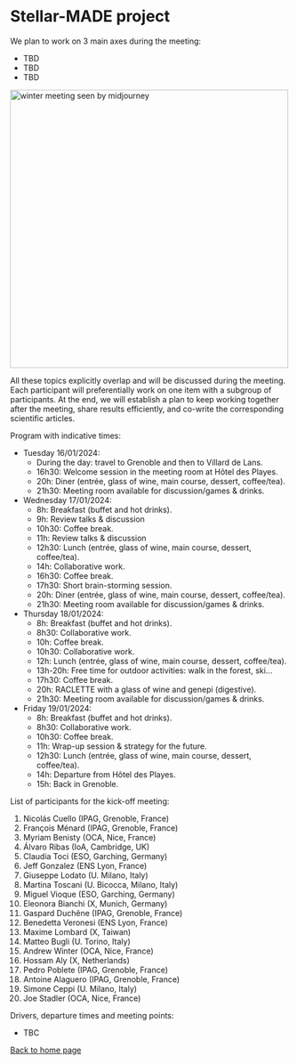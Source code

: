 # Stellar-MADE project

We plan to work on 3 main axes during the meeting: 
- TBD  
- TBD  
- TBD  

<img src="https://nicolascuello.github.io/Stellar-MADE/images/Flyer-StellarMADE-Winter-Meeting-2024.png" alt="winter meeting seen by midjourney" width="500"/>

All these topics explicitly overlap and will be discussed during the meeting. Each participant will preferentially work on one item with a subgroup of participants. At the end, we will establish a plan to keep working together after the meeting, share results efficiently, and co-write the corresponding scientific articles.

Program with indicative times:  
- Tuesday 16/01/2024:  
    - During the day: travel to Grenoble and then to Villard de Lans.
    - 16h30: Welcome session in the meeting room at Hôtel des Playes.
    - 20h: Diner (entrée, glass of wine, main course, dessert, coffee/tea).
    - 21h30: Meeting room available for discussion/games & drinks.  
- Wednesday 17/01/2024:  
    - 8h: Breakfast (buffet and hot drinks).
    - 9h: Review talks & discussion
    - 10h30: Coffee break.
    - 11h: Review talks & discussion
    - 12h30: Lunch (entrée, glass of wine, main course, dessert, coffee/tea).
    - 14h: Collaborative work.
    - 16h30: Coffee break.
    - 17h30: Short brain-storming session.
    - 20h: Diner (entrée, glass of wine, main course, dessert, coffee/tea).
    - 21h30: Meeting room available for discussion/games & drinks.  
- Thursday 18/01/2024:
    - 8h: Breakfast (buffet and hot drinks).
    - 8h30: Collaborative work.
    - 10h: Coffee break.
    - 10h30: Collaborative work.
    - 12h: Lunch (entrée, glass of wine, main course, dessert, coffee/tea).
    - 13h-20h: Free time for outdoor activities: walk in the forest, ski...
    - 17h30: Coffee break.
    - 20h: RACLETTE with a glass of wine and genepi (digestive).
    - 21h30: Meeting room available for discussion/games & drinks. 
- Friday 19/01/2024:
    - 8h: Breakfast (buffet and hot drinks).
    - 8h30: Collaborative work.
    - 10h30: Coffee break.
    - 11h: Wrap-up session & strategy for the future.
    - 12h30: Lunch (entrée, glass of wine, main course, dessert, coffee/tea).
    - 14h: Departure from Hôtel des Playes.
    - 15h: Back in Grenoble.  


List of participants for the kick-off meeting:
1. Nicolás Cuello (IPAG, Grenoble, France)
2. François Ménard (IPAG, Grenoble, France)
3. Myriam Benisty (OCA, Nice, France)
4. Álvaro Ribas (IoA, Cambridge, UK)
5. Claudia Toci (ESO, Garching, Germany)
6. Jeff Gonzalez (ENS Lyon, France)
7. Giuseppe Lodato (U. Milano, Italy)
8. Martina Toscani (U. Bicocca, Milano, Italy)
9. Miguel Vioque (ESO, Garching, Germany)
10. Eleonora Bianchi (X, Munich, Germany)
11. Gaspard Duchêne (IPAG, Grenoble, France)
12. Benedetta Veronesi (ENS Lyon, France)
13. Maxime Lombard (X, Taiwan)
14. Matteo Bugli (U. Torino, Italy)
15. Andrew Winter (OCA, Nice, France)
16. Hossam Aly (X, Netherlands)
17. Pedro Poblete (IPAG, Grenoble, France)
18. Antoine Alaguero (IPAG, Grenoble, France)
19. Simone Ceppi (U. Milano, Italy)
20. Joe Stadler (OCA, Nice, France)

Drivers, departure times and meeting points:  
- TBC

[Back to home page](https://nicolascuello.github.io/Stellar-MADE/)
